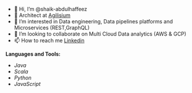 - 👋 Hi, I’m @shaik-abdulhaffeez
- 💼 Architect at [Agilisium](https://www.agilisium.com/)
- 👀 I’m interested in Data engineering, Data pipelines platforms and Microservices (REST,GraphQL)
- 💞️ I’m looking to collaborate on Multi Cloud Data analytics (AWS & GCP)
- 📫 How to reach me [Linkedin](https://www.linkedin.com/in/shaik-abdul-haffeez-84719882?lipi=urn%3Ali%3Apage%3Ad_flagship3_profile_view_base_contact_details%3B3AeT1%2FumQ9SRbkNo711Y7A%3D%3D)

**Languages and Tools:**

- *Java*
- *Scala*
- *Python*
- *JavaScript* 

<!---
shaik-abdulhaffeez/shaik-abdulhaffeez is a ✨ special ✨ repository because its `README.md` (this file) appears on your GitHub profile.
You can click the Preview link to take a look at your changes.
--->
